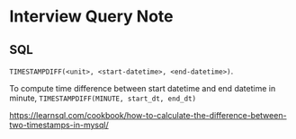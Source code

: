 # Interview Query Note

## SQL

`TIMESTAMPDIFF(<unit>, <start-datetime>, <end-datetime>)`.

To compute time difference between start datetime and end datetime in minute, `TIMESTAMPDIFF(MINUTE, start_dt, end_dt)`

https://learnsql.com/cookbook/how-to-calculate-the-difference-between-two-timestamps-in-mysql/